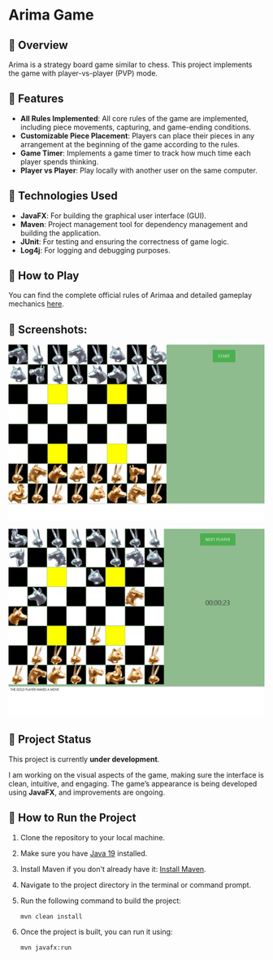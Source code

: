# Arima Game 

## 📌 Overview

Arima is a strategy board game similar to chess. This project implements the game with player-vs-player (PVP) mode.

## 📌 Features

- **All Rules Implemented**: All core rules of the game are implemented, including piece movements, capturing, and game-ending conditions.
- **Customizable Piece Placement**: Players can place their pieces in any arrangement at the beginning of the game according to the rules.
- **Game Timer**: Implements a game timer to track how much time each player spends thinking.
- **Player vs Player**: Play locally with another user on the same computer.

## 📌 Technologies Used 

- **JavaFX**: For building the graphical user interface (GUI).
- **Maven**: Project management tool for dependency management and building the application.
- **JUnit**: For testing and ensuring the correctness of game logic.
- **Log4j**: For logging and debugging purposes.

## 📌 How to Play
  You can find the complete official rules of Arimaa and detailed gameplay mechanics [here](https://www.arimaa.com/arimaa/Rules/).

## 📌 Screenshots:
![1](images/30.png)

![2](images/31.png)

## 📌 Project Status 

This project is currently **under development**. 

I am working on the visual aspects of the game, making sure the interface is clean, intuitive, and engaging. The game’s appearance is being developed using **JavaFX**, and improvements are ongoing.

## 📌 How to Run the Project

1. Clone the repository to your local machine.
2. Make sure you have [Java 19](https://openjdk.java.net/projects/jdk/19/) installed.
3. Install Maven if you don't already have it: [Install Maven](https://maven.apache.org/install.html).
4. Navigate to the project directory in the terminal or command prompt.
5. Run the following command to build the project:

   ```bash
   mvn clean install
6. Once the project is built, you can run it using:
    ```bash 
   mvn javafx:run

